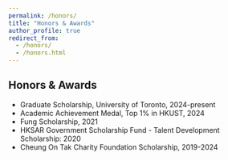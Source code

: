```yaml
---
permalink: /honors/
title: "Honors & Awards"
author_profile: true
redirect_from: 
  - /honors/
  - /honors.html
---
```


## Honors & Awards

* Graduate Scholarship, University of Toronto, 2024-present
* Academic Achievement Medal, Top 1% in HKUST, 2024
* Fung Scholarship, 2021
* HKSAR Government Scholarship Fund - Talent Development Scholarship: 2020
* Cheung On Tak Charity Foundation Scholarship, 2019-2024